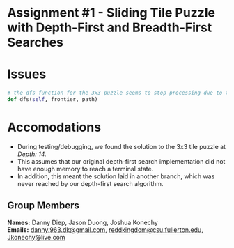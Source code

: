 # Assignment #1 - Sliding Tile Puzzle with Depth-First and Breadth-First Searches

# Issues
```python
# the dfs function for the 3x3 puzzle seems to stop processing due to the stack recursion limit
def dfs(self, frontier, path)
```

# Accomodations
* During testing/debugging, we found the solution to the 3x3 tile puzzle at <em> Depth: 14. </em>
* This assumes that our original depth-first search implementation did not have enough memory to reach a terminal state.
* In addition, this meant the solution laid in another branch, which was never reached by our depth-first search algorithm.

## Group Members
**Names:** Danny Diep, Jason Duong, Joshua Konechy <br>
**Emails:** danny.963.dk@gmail.com, reddkingdom@csu.fullerton.edu, Jkonechy@live.com <br>
